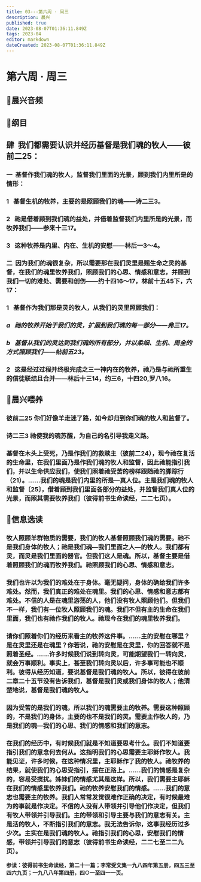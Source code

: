 ```yaml
---
title: 03---第六周 · 周三
description: 晨兴
published: true
date: 2023-08-07T01:36:11.849Z
tags: 2023-04
editor: markdown
dateCreated: 2023-08-07T01:36:11.849Z
---
```


# 第六周 · 周三
## 🎵晨兴音频

## 📖纲目

## **肆  我们都需要认识并经历基督是我们魂的牧人——彼前二25：**

### 一  基督作我们魂的牧人，监督我们里面的光景，顾到我们内里所是的情形：

### 1   基督生机的牧养，主要的是照顾我们的魂——诗二三3。

### 2   祂是借着顾到我们魂的益处，并借着监督我们内里所是的光景，而牧养我们——参来十三17。

### 3   这种牧养是内里、内在、生机的安慰——林后一3～4。

### 二  因为我们的魂很复杂，所以需要那在我们灵里是赐生命之灵的基督，在我们的魂里牧养我们，照顾我们的心思、情感和意志，并顾到我们一切的难处、需要和创伤——约十四16～17，林前十五45下，六17：

### 1   基督作为我们那是灵的牧人，从我们的灵里照顾我们：

### *a   祂的牧养开始于我们的灵，扩展到我们魂的每一部分——弗三17。*

### *b   基督从我们的灵达到我们魂的所有部分，并以柔细、生机、周全的方式照顾我们——帖前五23。*

### 2   这是经过过程并终极完成之三一神内在的牧养，祂乃是与祂所重生的信徒联结且合并——林后十三14，约三6，十四20,罗八16。

## 📖晨兴喂养

### **彼前二25    你们好像羊走迷了路，如今却归到你们魂的牧人和监督了。**

### **诗二三3	祂使我的魂苏醒，为自己的名引导我走义路。**

### 基督在木头上受死，乃是作我们的救赎主（彼前二24），现今祂在复活的生命里，在我们里面乃是作我们魂的牧人和监督，因此祂能指引我们，并以生命供应我们，使我们照着祂受苦的榜样跟随祂的脚踪行（21）。……我们的魂是我们内里的所是—真人位。主是我们魂的牧人和监督〔25〕，借着顾到我们里面各部分的益处，并监督我们真人位的光景，而照其需要牧养我们（彼得前书生命读经，二二七页）。

## 📖信息选读

### 牧人照顾羊群物质的需要，我们的牧人基督照顾我们魂的需要。祂不是我们身体的牧人；祂是我们魂—我们里面之人—的牧人。我们都有灵，而灵是我们里面的器官。但我们这人是魂。所以，基督主要是借着照顾我们的魂而牧养我们。祂照顾我们的心思、情感和意志。

### 我们也许以为我们的难处在于身体。毫无疑问，身体的确给我们许多难处。然而，我们真正的难处在魂里。我们的心思、情感和意志都有难处。不信的人是在魂里游荡的人，他们没有牧人照顾他们。但我们不一样，我们有一位牧人照顾我们的魂。我们不但有主的生命在我们里面，我们也有祂作我们的牧人。祂现今在我们的魂里牧养我们。

### 请你们照着你们的经历来看主的牧养这件事。……主的安慰在哪里？是在灵里还是在魂里？你若说，祂的安慰是在灵里，你的回答就不是照着圣经。……许多时候我们说到转向灵，可能期望我们一转向灵，就会万事顺利。事实上，甚至我们转向灵以后，许多事可能也不顺利。彼得从经历知道，要说基督是我们魂的牧人。所以，彼得在彼前二章二十五节没有告诉我们，基督是我们灵或我们身体的牧人；他清楚地说，基督是我们魂的牧人。

### 因为受苦的是我们的魂，所以我们的魂需要主的牧养。需要这种照顾的，不是我们的身体，主要的也不是我们的灵。需要主作牧人的，乃是我们的魂—我们的心思、我们的情感和我们的意志。

### 在我们的经历中，有时候我们就是不知道要思考什么。我们不知道要指引我们的意念何去何从。这指明我们的心思需要主耶稣作牧人。我能见证，许多时候，在这种情况里，主耶稣作了我的牧人。祂牧养的结果，就使我们的心思受指引，摆在正路上。……我们的情感是复杂的，容易受搅扰。姊妹们的情感尤其是这样。所以，我们需要主耶稣在我们的情感里牧养我们。祂的牧养安慰我们的情感。……我们的意志也需要主的牧养。我们人常常发觉很难作正确的决定，有时候最难为的事就是作决定。不信的人没有人带领并引导他们作决定，但我们有牧人带领并引导我们。主的带领和引导主要与我们的意志有关。主是活的牧人，不断指引我们的意志。我无法告诉你，这事我经历过多少次。主实在是我们魂的牧人。祂指引我们的心思，安慰我们的情感，带领并引导我们的意志（彼得前书生命读经，二二七至二二九页）。

**参读：彼得前书生命读经，第二十一篇；李常受文集一九八四年第五册，四五三至四六九页；一九八八年第四册，四○一至四一一页。**
<!-- Google tag (gtag.js) -->
<script async src="https://www.googletagmanager.com/gtag/js?id=G-1P8709Z16T"></script>
<script>
  window.dataLayer = window.dataLayer || [];
  function gtag(){dataLayer.push(arguments);}
  gtag('js', new Date());

  gtag('config', 'G-1P8709Z16T');
</script>